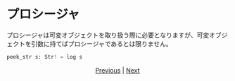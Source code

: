 # プロシージャ


プロシージャは可変オブジェクトを取り扱う際に必要となりますが、可変オブジェクトを引数に持てばプロシージャであるとは限りません。

```python
peek_str s: Str! = log s
```

<p align='center'>
    <a href='./07_side_effect.md'>Previous</a> | <a href='./09_builtin_procs.md'>Next</a>
</p>
